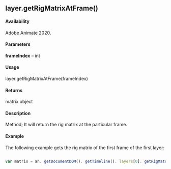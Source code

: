 ## layer.getRigMatrixAtFrame()

#### Availability

Adobe Animate 2020.

#### Parameters

**frameIndex** – int

#### Usage

layer.getRigMatrixAtFrame(frameIndex)

#### Returns

matrix object

#### Description

Method; It will return the rig matrix at the particular frame.

#### Example

The following example gets the rig matrix of the first frame of the first layer:

```javascript

var matrix = an. getDocumentDOM(). getTimeline(). layers[0]. getRigMatrixAtFrame (0);

```
